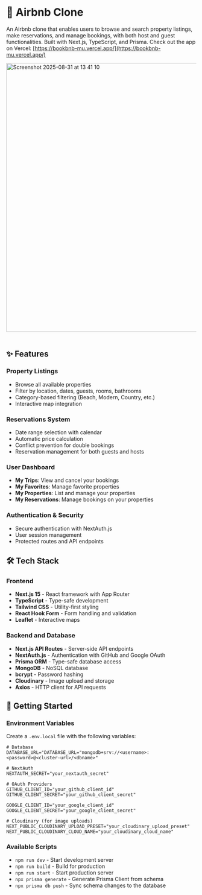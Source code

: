 # 🏡 Airbnb Clone

An Airbnb clone that enables users to browse and search property listings, make reservations, and manage bookings, with both host and guest functionalities. Built with Next.js, TypeScript, and Prisma. Check out the app on Vercel: [https://bookbnb-mu.vercel.app/](https://bookbnb-mu.vercel.app/)

<img width="1088" height="713" alt="Screenshot 2025-08-31 at 13 41 10" src="https://github.com/user-attachments/assets/a5c08b80-50ec-45e3-9be6-41532a55a3b4" />

<br/>
<br/>

## ✨ Features

### Property Listings
- Browse all available properties
- Filter by location, dates, guests, rooms, bathrooms
- Category-based filtering (Beach, Modern, Country, etc.)
- Interactive map integration

### Reservations System
- Date range selection with calendar
- Automatic price calculation
- Conflict prevention for double bookings
- Reservation management for both guests and hosts

### User Dashboard
- **My Trips**: View and cancel your bookings
- **My Favorites**: Manage favorite properties
- **My Properties**: List and manage your properties
- **My Reservations**: Manage bookings on your properties

### Authentication & Security
- Secure authentication with NextAuth.js
- User session management
- Protected routes and API endpoints

## 🛠️ Tech Stack

### Frontend
- **Next.js 15** - React framework with App Router
- **TypeScript** - Type-safe development
- **Tailwind CSS** - Utility-first styling
- **React Hook Form** - Form handling and validation
- **Leaflet** - Interactive maps

### Backend and Database
- **Next.js API Routes** - Server-side API endpoints
- **NextAuth.js** - Authentication with GitHub and Google OAuth
- **Prisma ORM** - Type-safe database access
- **MongoDB** - NoSQL database
- **bcrypt** - Password hashing
- **Cloudinary** - Image upload and storage
- **Axios** - HTTP client for API requests

## 🚀 Getting Started

### Environment Variables

Create a `.env.local` file with the following variables:

```env
# Database
DATABASE_URL="DATABASE_URL="mongodb+srv://<username>:<password>@<cluster-url>/<dbname>"

# NextAuth
NEXTAUTH_SECRET="your_nextauth_secret"

# OAuth Providers
GITHUB_CLIENT_ID="your_github_client_id"
GITHUB_CLIENT_SECRET="your_github_client_secret"

GOOGLE_CLIENT_ID="your_google_client_id"
GOOGLE_CLIENT_SECRET="your_google_client_secret"

# Cloudinary (for image uploads)
NEXT_PUBLIC_CLOUDINARY_UPLOAD_PRESET="your_cloudinary_upload_preset"
NEXT_PUBLIC_CLOUDINARY_CLOUD_NAME="your_cloudinary_cloud_name"
```

### Available Scripts

- `npm run dev` - Start development server
- `npm run build` - Build for production
- `npm run start` - Start production server
- `npx prisma generate` - Generate Prisma Client from schema
- `npx prisma db push` - Sync schema changes to the database
